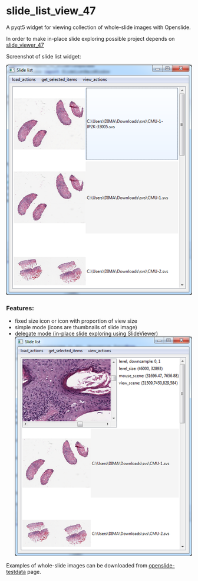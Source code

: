 # slide_list_view_47

A pyqt5 widget for viewing collection of whole-slide images with Openslide.

In order to make in-place slide exploring possible project depends on [slide_viewer_47](https://github.com/DIMAthe47/slide_viewer_47)

Screenshot of slide list widget:

![screenshot](/decoration_mode_screen.png)

### Features:
- fixed size icon or icon with proportion of view size
- simple mode (icons are thumbnails of slide image)
- delegate mode (in-place slide exploring using SlideViewer)
![screenshot](/delegate_mode_screen.png)


Examples of whole-slide images can be downloaded from [openslide-testdata](http://openslide.cs.cmu.edu/download/openslide-testdata/) page.
